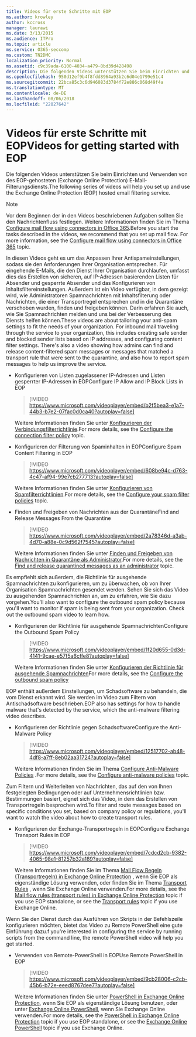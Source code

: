 ```yaml
---
title: Videos für erste Schritte mit EOP
ms.author: krowley
author: kccross
manager: laurawi
ms.date: 3/13/2015
ms.audience: ITPro
ms.topic: article
ms.service: O365-seccomp
ms.custom: TN2DMC
localization_priority: Normal
ms.assetid: c9c39ada-6100-4034-a479-8bd39d428498
description: Die folgenden Videos unterstützen Sie beim Einrichten und Verwenden von des EOP-gehosteten (Exchange Online Protection) E-Mail-Filterungsdiensts.
ms.openlocfilehash: 950d12ef9b4f8fdd8964a93b2c6d04e1799e51c4
ms.sourcegitcommit: 22bca85c3c6d946083d3784f72e886c068d49f4a
ms.translationtype: MT
ms.contentlocale: de-DE
ms.lasthandoff: 08/06/2018
ms.locfileid: "22027642"
---
```

# <a name="videos-for-getting-started-with-eop"></a><span data-ttu-id="035a1-103">Videos für erste Schritte mit EOP</span><span class="sxs-lookup"><span data-stu-id="035a1-103">Videos for getting started with EOP</span></span>

<span data-ttu-id="035a1-104">Die folgenden Videos unterstützen Sie beim Einrichten und Verwenden von des EOP-gehosteten (Exchange Online Protection) E-Mail-Filterungsdiensts.</span><span class="sxs-lookup"><span data-stu-id="035a1-104">The following series of videos will help you set up and use the Exchange Online Protection (EOP) hosted email filtering service.</span></span>
  
> [!NOTE]
> <span data-ttu-id="035a1-p101">Vor dem Beginnen der in den Videos beschriebenen Aufgaben sollten Sie den Nachrichtenfluss festlegen. Weitere Informationen finden Sie im Thema [Configure mail flow using connectors in Office 365](http://technet.microsoft.com/library/854b5a50-4462-4836-a092-37e208d29624.aspx).</span><span class="sxs-lookup"><span data-stu-id="035a1-p101">Before you start the tasks described in the videos, we recommend that you set up mail flow. For more information, see the [Configure mail flow using connectors in Office 365](http://technet.microsoft.com/library/854b5a50-4462-4836-a092-37e208d29624.aspx) topic.</span></span> 
  
<span data-ttu-id="035a1-p102">In diesen Videos geht es um das Anpassen Ihrer Antispameinstellungen, sodass sie den Anforderungen Ihrer Organisation entsprechen. Für eingehende E-Mails, die den Dienst Ihrer Organisation durchlaufen, umfasst dies das Erstellen von sicheren, auf IP-Adressen basierenden Listen für Absender und gesperrte Absender und das Konfigurieren von Inhaltsfiltereinstellungen. Außerdem ist ein Video verfügbar, in dem gezeigt wird, wie Administratoren Spamnachrichten mit Inhaltsfilterung oder Nachrichten, die einer Transportregel entsprechen und in die Quarantäne verschoben wurden, finden und freigeben können. Darin erfahren Sie auch, wie Sie Spamnachrichten melden und uns bei der Verbesserung des Diensts helfen können.</span><span class="sxs-lookup"><span data-stu-id="035a1-p102">These videos are about tailoring your anti-spam settings to fit the needs of your organization. For inbound mail traveling through the service to your organization, this includes creating safe sender and blocked sender lists based on IP addresses, and configuring content filter settings. There's also a video showing how admins can find and release content-filtered spam messages or messages that matched a transport rule that were sent to the quarantine, and also how to report spam messages to help us improve the service.</span></span>
  
- <span data-ttu-id="035a1-110">Konfigurieren von Listen zugelassener IP-Adressen und Listen gesperrter IP-Adressen in EOP</span><span class="sxs-lookup"><span data-stu-id="035a1-110">Configure IP Allow and IP Block Lists in EOP</span></span>
    > [!VIDEO https://www.microsoft.com/videoplayer/embed/b2f5bea3-e1a7-44b3-b7e2-07fac0d0ca40?autoplay=false]
  
    <span data-ttu-id="035a1-111">Weitere Informationen finden Sie unter [Konfigurieren der Verbindungsfilterrichtlinie](../configure-the-connection-filter-policy.md).</span><span class="sxs-lookup"><span data-stu-id="035a1-111">For more details, see the [Configure the connection filter policy](../configure-the-connection-filter-policy.md) topic.</span></span> 
    
- <span data-ttu-id="035a1-112">Konfigurieren der Filterung von Spaminhalten in EOP</span><span class="sxs-lookup"><span data-stu-id="035a1-112">Configure Spam Content Filtering in EOP</span></span>
    > [!VIDEO https://www.microsoft.com/videoplayer/embed/608be94c-d763-4c47-af94-99e7cb277713?autoplay=false]
  
    <span data-ttu-id="035a1-113">Weitere Informationen finden Sie unter [Konfigurieren von Spamfilterrichtlinien](../configure-your-spam-filter-policies.md).</span><span class="sxs-lookup"><span data-stu-id="035a1-113">For more details, see the [Configure your spam filter policies](../configure-your-spam-filter-policies.md) topic.</span></span> 
    
- <span data-ttu-id="035a1-114">Finden und Freigeben von Nachrichten aus der Quarantäne</span><span class="sxs-lookup"><span data-stu-id="035a1-114">Find and Release Messages From the Quarantine</span></span>
    > [!VIDEO https://www.microsoft.com/videoplayer/embed/2a78346d-a3ab-4d70-a88e-0c9d562f7545?autoplay=false]
  
    <span data-ttu-id="035a1-115">Weitere Informationen finden Sie unter [Finden und Freigeben von Nachrichten in Quarantäne als Administrator](../find-and-release-quarantined-messages-as-an-administrator.md).</span><span class="sxs-lookup"><span data-stu-id="035a1-115">For more details, see the [Find and release quarantined messages as an administrator](../find-and-release-quarantined-messages-as-an-administrator.md) topic.</span></span> 
    
<span data-ttu-id="035a1-p103">Es empfiehlt sich außerdem, die Richtlinie für ausgehende Spamnachrichten zu konfigurieren, um zu überwachen, ob von Ihrer Organisation Spamnachrichten gesendet werden. Sehen Sie sich das Video zu ausgehenden Spamnachrichten an, um zu erfahren, wie Sie dazu vorgehen.</span><span class="sxs-lookup"><span data-stu-id="035a1-p103">You'll also want to configure the outbound spam policy because you'll want to monitor if spam is being sent from your organization. Check out the outbound spam video to learn how.</span></span>
  
- <span data-ttu-id="035a1-118">Konfigurieren der Richtlinie für ausgehende Spamnachrichten</span><span class="sxs-lookup"><span data-stu-id="035a1-118">Configure the Outbound Spam Policy</span></span>
    > [!VIDEO https://www.microsoft.com/videoplayer/embed/1f20d655-0d3d-4141-9cae-e57f5a6cffe8?autoplay=false]
  
    <span data-ttu-id="035a1-119">Weitere Informationen finden Sie unter [Konfigurieren der Richtlinie für ausgehende Spamnachrichten](../configure-the-outbound-spam-policy.md)</span><span class="sxs-lookup"><span data-stu-id="035a1-119">For more details, see the [Configure the outbound spam policy](../configure-the-outbound-spam-policy.md)</span></span>
    
<span data-ttu-id="035a1-120">EOP enthält außerdem Einstellungen, um Schadsoftware zu behandeln, die vom Dienst erkannt wird. Sie werden im Video zum Filtern von Antischadsoftware beschrieben.</span><span class="sxs-lookup"><span data-stu-id="035a1-120">EOP also has settings for how to handle malware that's detected by the service, which the anti-malware filtering video describes.</span></span>
  
- <span data-ttu-id="035a1-121">Konfigurieren der Richtlinie gegen Schadsoftware</span><span class="sxs-lookup"><span data-stu-id="035a1-121">Configure the Anti-Malware Policy</span></span>
    > [!VIDEO https://www.microsoft.com/videoplayer/embed/12517702-ab48-4df8-a7ff-8eb02aa31724?autoplay=false]
  
    <span data-ttu-id="035a1-122">Weitere Informationen finden Sie im Thema [Configure Anti-Malware Policies](../configure-anti-malware-policies.md) .</span><span class="sxs-lookup"><span data-stu-id="035a1-122">For more details, see the [Configure anti-malware policies](../configure-anti-malware-policies.md) topic.</span></span> 
    
<span data-ttu-id="035a1-123">Zum Filtern und Weiterleiten von Nachrichten, das auf den von Ihnen festgelegten Bedingungen oder auf Unternehmensrichtlinien bzw. Bestimmungen basiert, eignet sich das Video, in dem das Erstellen von Transportregeln besprochen wird.</span><span class="sxs-lookup"><span data-stu-id="035a1-123">To filter and route messages based on specific conditions you set, based on company policy or regulations, you'll want to watch the video about how to create transport rules.</span></span>
  
- <span data-ttu-id="035a1-124">Konfigurieren der Exchange-Transportregeln in EOP</span><span class="sxs-lookup"><span data-stu-id="035a1-124">Configure Exchange Transport Rules in EOP</span></span>
    > [!VIDEO https://www.microsoft.com/videoplayer/embed/7cdcd2cb-9382-4065-98e1-81257b32a189?autoplay=false]
  
    <span data-ttu-id="035a1-125">Weitere Informationen finden Sie im Thema [Mail Flow Regeln (Transportregeln) in Exchange Online Protection](mail-flow-rules-transport-rules-0.md) , wenn Sie EOP als eigenständige Lösung verwenden, oder finden Sie im Thema [Transport Rules](http://technet.microsoft.com/library/743bd525-0ca2-426d-b76c-b4a052bc8886.aspx) , wenn Sie Exchange Online verwenden.</span><span class="sxs-lookup"><span data-stu-id="035a1-125">For more details, see the [Mail flow rules (transport rules) in Exchange Online Protection](mail-flow-rules-transport-rules-0.md) topic if you use EOP standalone, or see the [Transport rules](http://technet.microsoft.com/library/743bd525-0ca2-426d-b76c-b4a052bc8886.aspx) topic if you use Exchange Online.</span></span> 
    
<span data-ttu-id="035a1-126">Wenn Sie den Dienst durch das Ausführen von Skripts in der Befehlszeile konfigurieren möchten, bietet das Video zu Remote PowerShell eine gute Einführung dazu.</span><span class="sxs-lookup"><span data-stu-id="035a1-126">f you're interested in configuring the service by running scripts from the command line, the remote PowerShell video will help you get started.</span></span>
  
- <span data-ttu-id="035a1-127">Verwenden von Remote-PowerShell in EOP</span><span class="sxs-lookup"><span data-stu-id="035a1-127">Use Remote PowerShell in EOP</span></span>
    > [!VIDEO https://www.microsoft.com/videoplayer/embed/9cb28006-c2cb-45b6-b72e-eeed8767dee7?autoplay=false]
  
    <span data-ttu-id="035a1-128">Weitere Informationen finden Sie unter [PowerShell in Exchange Online Protection](http://technet.microsoft.com/library/f7918a88-774a-405e-945b-bc2f5ee9f748.aspx), wenn Sie EOP als eigenständige Lösung benutzen, oder unter [Exchange Online PowerShell](http://technet.microsoft.com/library/1cb603b0-2961-4afe-b879-b048fe0f64a2.aspx), wenn Sie Exchange Online verwenden.</span><span class="sxs-lookup"><span data-stu-id="035a1-128">For more details, see the [PowerShell in Exchange Online Protection](http://technet.microsoft.com/library/f7918a88-774a-405e-945b-bc2f5ee9f748.aspx) topic if you use EOP standalone, or see the [Exchange Online PowerShell](http://technet.microsoft.com/library/1cb603b0-2961-4afe-b879-b048fe0f64a2.aspx) topic if you use Exchange Online.</span></span> 
    

